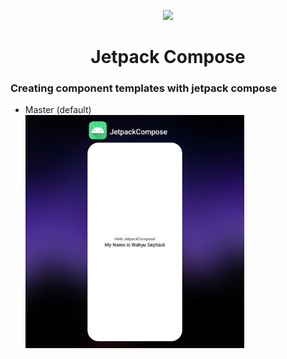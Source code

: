 <p align="center"><a href=""><img height="150" src="https://user-images.githubusercontent.com/37952748/132124247-07597373-6b69-4ca3-b419-a7678308017f.png"></a></p>
<h1 align="center">Jetpack Compose</h1>

  ### Creating component templates with jetpack compose
- Master (default) <br>
<img src="assets/greeting.jpg" alt="NotFound" width="350"><br>
